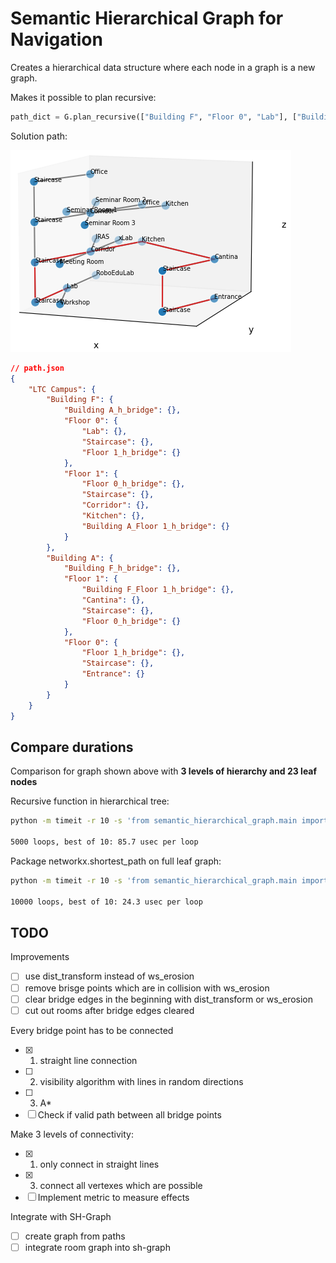 # Semantic Hierarchical Graph for Navigation

Creates a hierarchical data structure where each node in a graph is a new graph.

Makes it possible to plan recursive:

```python
path_dict = G.plan_recursive(["Building F", "Floor 0", "Lab"], ["Building A", "Floor 0", "Entrance"])
```

Solution path:

![path](docs/path.png)

```json
// path.json
{
    "LTC Campus": {
        "Building F": {
            "Building A_h_bridge": {},
            "Floor 0": {
                "Lab": {},
                "Staircase": {},
                "Floor 1_h_bridge": {}
            },
            "Floor 1": {
                "Floor 0_h_bridge": {},
                "Staircase": {},
                "Corridor": {},
                "Kitchen": {},
                "Building A_Floor 1_h_bridge": {}
            }
        },
        "Building A": {
            "Building F_h_bridge": {},
            "Floor 1": {
                "Building F_Floor 1_h_bridge": {},
                "Cantina": {},
                "Staircase": {},
                "Floor 0_h_bridge": {}
            },
            "Floor 0": {
                "Floor 1_h_bridge": {},
                "Staircase": {},
                "Entrance": {}
            }
        }
    }
}
```
## Compare durations

Comparison for graph shown above with **3 levels of hierarchy and 23 leaf nodes**

Recursive function in hierarchical tree: 

```bash
python -m timeit -r 10 -s 'from semantic_hierarchical_graph.main import main; G = main()' 'G.plan_recursive(["Building F", "Floor 0", "Lab"], ["Building A", "Floor 0", "Entrance"])'

5000 loops, best of 10: 85.7 usec per loop
```
Package networkx.shortest_path on full leaf graph:

```bash
python -m timeit -r 10 -s 'from semantic_hierarchical_graph.main import main; G = main()' 'G.plan(["Building F", "Floor 0", "Lab"], ["Building A", "Floor 0", "Entrance"])'

10000 loops, best of 10: 24.3 usec per loop
```

## TODO
Improvements
- [ ] use dist_transform instead of ws_erosion
- [ ] remove brisge points which are in collision with ws_erosion
- [ ] clear bridge edges in the beginning with dist_transform or ws_erosion
- [ ] cut out rooms after bridge edges cleared

Every bridge point has to be connected
- [x] 1. straight line connection
- [ ] 2. visibility algorithm with lines in random directions
- [ ] 3. A*
- [ ] Check if valid path between all bridge points

Make 3 levels of connectivity:
- [x] 1. only connect in straight lines
- [x] 3. connect all vertexes which are possible
- [ ] Implement metric to measure effects

Integrate with SH-Graph
- [ ] create graph from paths
- [ ] integrate room graph into sh-graph
